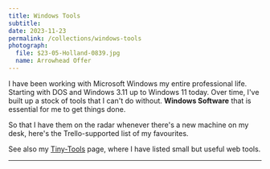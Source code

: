 ```yaml
---
title: Windows Tools
subtitle: 
date: 2023-11-23
permalink: /collections/windows-tools
photograph: 
  file: $23-05-Holland-0839.jpg
  name: Arrowhead Offer
---
```


I have been working with Microsoft Windows my entire professional life. Starting with DOS and Windows 3.11 up to Windows 11 today. Over time, I've built up a stock of tools that I can't do without. **Windows Software** that is essential for me to get things done.

So that I have them on the radar whenever there's a new machine on my desk, here's the Trello-supported list of my favourites.

See also my [Tiny-Tools](/collections/tiny-tools) page, where I have listed small but useful web tools.

---
